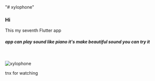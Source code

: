 "# xylophone" 

<h3>Hi</h3>

This my seventh Flutter app

<h5>app can play sound like piano it's make beautiful sound you can try it</h5>
<br>


![xylophone](https://user-images.githubusercontent.com/35490681/67620363-430e1780-f806-11e9-983b-d49c34b0a967.gif)




tnx for watching
